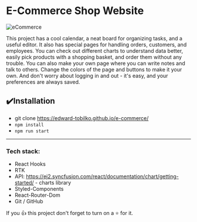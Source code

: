 # E-Commerce Shop Website

![eCommerce](https://github.com/edward-tobilko/e-commerce/assets/80784389/d1dc0400-135f-46a8-a6fd-c71b2ee11bfc)

This project has a cool calendar, a neat board for organizing tasks, and a useful editor. It also has special pages for handling orders, customers, and employees. You can check out different charts to understand data better, easily pick products with a shopping basket, and order them without any trouble. You can also make your own page where you can write notes and talk to others. Change the colors of the page and buttons to make it your own. And don't worry about logging in and out - it's easy, and your preferences are always saved.

## ✔️Installation
- git clone https://edward-tobilko.github.io/e-commerce/
- `npm install`
- `npm run start`
___
### Tech stack:
- React Hooks
- RTK
- API: https://ej2.syncfusion.com/react/documentation/chart/getting-started/ - charts library
- Styled-Components
- React-Router-Dom
- Git / GitHub

If you 👍 this project don't forget to turn on a ⭐ for it.
